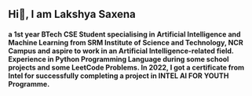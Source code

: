 ## Hi👋, I am Lakshya Saxena
#### a 1st year BTech CSE Student specialising in Artificial Intelligence and Machine Learning from SRM Institute of Science and Technology, NCR Campus and aspire to work in an Artificial Intelligence-related field. Experience in Python Programming Language during some school projects and some LeetCode Problems. In 2022, I got a certificate from Intel for successfully completing a project in INTEL AI FOR YOUTH Programme.
